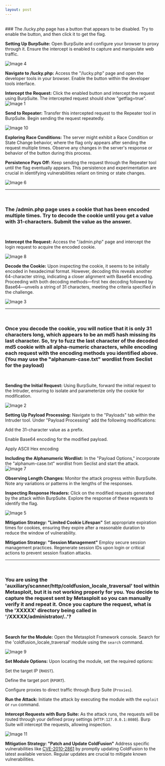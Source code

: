 ```yaml
---
layout: post
---
```

<br>
### The /lucky.php page has a button that appears to be disabled. Try to enable the button, and then click it to get the flag.
<br>

**Setting Up BurpSuite:**
Open BurpSuite and configure your browser to proxy through it. Ensure the intercept is enabled to capture and manipulate web traffic.

<img class="post-image-small" src="{{site.baseurl}}\assets\images\2023-12-1-Web-Proxies-Skill-Assessment_images\images\image4.png" alt="Image 4">

**Navigate to /lucky.php:**
Access the "/lucky.php" page and open the developer tools in your browser. Enable the button within the developer tools interface.


**Intercept the Request:**
Click the enabled button and intercept the request using BurpSuite. The intercepted request should show "getflag=true".
<img class="post-image-big" src="{{site.baseurl}}\assets\images\2023-12-1-Web-Proxies-Skill-Assessment_images\images\image1.png" alt="Image 1">

**Send to Repeater:**
Transfer this intercepted request to the Repeater tool in BurpSuite. Begin sending the request repeatedly.

<img class="post-image-big" src="{{site.baseurl}}\assets\images\2023-12-1-Web-Proxies-Skill-Assessment_images\images\image10.png" alt="Image 10">

**Exploring Race Conditions:**
The server might exhibit a Race Condition or State Change behavior, where the flag only appears after sending the request multiple times. Observe any changes in the server's response or behavior of the button during this process.

**Persistence Pays Off:**
Keep sending the request through the Repeater tool until the flag eventually appears. This persistence and experimentation are crucial in identifying vulnerabilities reliant on timing or state changes.

<img class="post-image-big" src="{{site.baseurl}}\assets\images\2023-12-1-Web-Proxies-Skill-Assessment_images\images\image6.png" alt="Image 6">

---
<br>

### The /admin.php page uses a cookie that has been encoded multiple times. Try to decode the cookie until you get a value with 31-characters. Submit the value as the answer.
<br>

**Intercept the Request:**
Access the "/admin.php" page and intercept the login request to acquire the encoded cookie.

<img class="post-image-small" src="{{site.baseurl}}\assets\images\2023-12-1-Web-Proxies-Skill-Assessment_images\images\image8.png" alt="Image 8">


**Decode the Cookie:**
Upon inspecting the cookie, it seems to be initially encoded in hexadecimal format. However, decoding this reveals another 64-character string, indicating a closer alignment with Base64 encoding. Proceeding with both decoding methods—first hex decoding followed by Base64—unveils a string of 31 characters, meeting the criteria specified in the challenge.

<img class="post-image-big" src="{{site.baseurl}}\assets\images\2023-12-1-Web-Proxies-Skill-Assessment_images\images\image3.png" alt="Image 3">

---
<br>

### Once you decode the cookie, you will notice that it is only 31 characters long, which appears to be an md5 hash missing its last character. So, try to fuzz the last character of the decoded md5 cookie with all alpha-numeric characters, while encoding each request with the encoding methods you identified above. (You may use the "alphanum-case.txt" wordlist from Seclist for the payload) 
<br>

**Sending the Initial Request:**
Using BurpSuite, forward the initial request to the Intruder, ensuring to isolate and parameterize only the cookie for modification.

<img class="post-image-big" src="{{site.baseurl}}\assets\images\2023-12-1-Web-Proxies-Skill-Assessment_images\images\image2.png" alt="Image 2">

**Setting Up Payload Processing:**
Navigate to the "Payloads" tab within the Intruder tool. Under "Payload Processing" add the following modifications:

Add the 31-character value as a prefix.

Enable Base64 encoding for the modified payload.

Apply ASCII Hex encoding


**Including the Alphanumeric Wordlist:**
In the "Payload Options," incorporate the "alphanum-case.txt" wordlist from Seclist and start the attack.
<img class="post-image-big" src="{{site.baseurl}}\assets\images\2023-12-1-Web-Proxies-Skill-Assessment_images\images\image7.png" alt="Image 7">

**Observing Length Changes:**
Monitor the attack progress within BurpSuite. Note any variations or patterns in the lengths of the responses.

**Inspecting Response Headers:**
Click on the modified requests generated by the attack within BurpSuite. Explore the response of these requests to identify the flag.

<img class="post-image-big" src="{{site.baseurl}}\assets\images\2023-12-1-Web-Proxies-Skill-Assessment_images\images\image5.png" alt="Image 5">

**Mitigation Strategy: "Limited Cookie Lifespan"** Set appropriate expiration times for cookies, ensuring they expire after a reasonable duration to reduce the window of vulnerability.

**Mitigation Strategy: "Session Management"** Employ secure session management practices. Regenerate session IDs upon login or critical actions to prevent session fixation attacks.

---
<br>

### You are using the 'auxiliary/scanner/http/coldfusion_locale_traversal' tool within Metasploit, but it is not working properly for you. You decide to capture the request sent by Metasploit so you can manually verify it and repeat it. Once you capture the request, what is the 'XXXXX' directory being called in '/XXXXX/administrator/..'?
<br>

**Search for the Module:** Open the Metasploit Framework console. Search for the 'coldfusion_locale_traversal' module using the `search` command.

<img class="post-image-big" src="{{site.baseurl}}\assets\images\2023-12-1-Web-Proxies-Skill-Assessment_images\images\image9.png" alt="Image 9">

**Set Module Options:** Upon locating the module, set the required options:

Set the target IP (`RHOST`).

Define the target port (`RPORT`).

Configure proxies to direct traffic through Burp Suite (`Proxies`).

**Run the Attack:** Initiate the attack by executing the module with the `exploit` or `run` command.

**Intercept Requests with Burp Suite:** As the attack runs, the requests will be routed through your defined proxy settings (`HTTP:127.0.0.1:8080`). Burp Suite will intercept the requests, allowing inspection.

<img class="post-image-big" src="{{site.baseurl}}\assets\images\2023-12-1-Web-Proxies-Skill-Assessment_images\images\image11.png" alt="Image 11">

**Mitigation Strategy: "Patch and Update ColdFusion"** Address specific vulnerabilities like [CVE-2010-2861](https://cve.mitre.org/cgi-bin/cvename.cgi?name=CVE-2010-2861) by promptly updating ColdFusion to the latest available version. Regular updates are crucial to mitigate known vulnerabilities.
